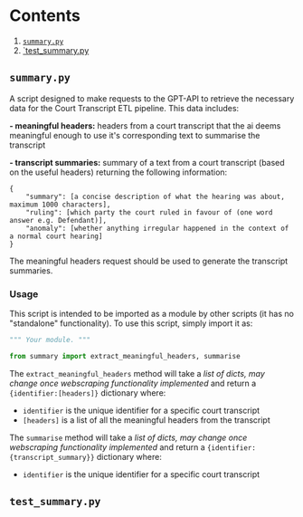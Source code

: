 # Contents
1. [`summary.py`](#summarypy)
2. [`test_summary.py](#test_summarypy)

## `summary.py`

A script designed to make requests to the GPT-API to retrieve the necessary data for the Court Transcript ETL pipeline. This data includes:

**- meaningful headers:** headers from a court transcript that the ai deems meaningful enough to use it's corresponding text to summarise the transcript

**- transcript summaries:** summary of a text from a court transcript (based on the useful headers) returning the following information:
```
{
    "summary": [a concise description of what the hearing was about, maximum 1000 characters],
    "ruling": [which party the court ruled in favour of (one word answer e.g. Defendant)],
    "anomaly": [whether anything irregular happened in the context of a normal court hearing]
}
```

The meaningful headers request should be used to generate the transcript summaries.

### Usage

This script is intended to be imported as a module by other scripts (it has no "standalone" functionality). To use this script, simply import it as:

```python
""" Your module. """

from summary import extract_meaningful_headers, summarise
```

The `extract_meaningful_headers` method will take a *list of dicts, may change once webscraping functionality implemented* and return a `{identifier:[headers]}` dictionary where:
- `identifier` is the unique identifier for a specific court transcript
- `[headers]` is a list of all the meaningful headers from the transcript

The `summarise` method will take a *list of dicts, may change once webscraping functionality implemented* and return a `{identifier: {transcript_summary}}` dictionary where:
- `identifier` is the unique identifier for a specific court transcript

## `test_summary.py`